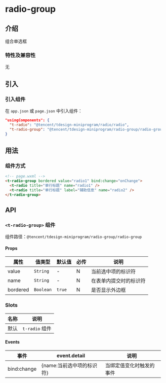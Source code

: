 # radio-group

## 介绍

组合单选框

### 特性及兼容性

无

## 引入

### 引入组件

在 `app.json` 或 `page.json` 中引入组件：

```json
"usingComponents": {
  "t-radio": "@tencent/tdesign-miniprogram/radio/radio",
  "t-radio-group": "@tencent/tdesign-miniprogram/radio-group/radio-group"
}
```

## 用法

### 组件方式

```html
<!-- page.wxml -->
<t-radio-group bordered value="radio1" bind:change="onChange">
  <t-radio title="单行标题" name="radio1" />
  <t-radio title="单行标题" label="辅助信息" name="radio2" />
</t-radio-group>
```

## API

### `<t-radio-group>` 组件

组件路径：`@tencent/tdesign-miniprogram/radio-group/radio-group`

#### Props

| 属性     | 值类型    | 默认值 | 必传 | 说明                   |
| -------- | --------- | ------ | ---- | ---------------------- |
| value    | `String`  | -      | N    | 当前选中项的标识符     |
| name     | `String`  | -      | N    | 在表单内提交时的标识符 |
| bordered | `Boolean` | `true` | N    | 是否显示外边框         |

### Slots

| 名称 | 说明           |
| ---- | -------------- |
| 默认 | `t-radio` 组件 |

#### Events

| 事件        | event.detail              | 说明                     |
| ----------- | ------------------------- | ------------------------ |
| bind:change | {name:当前选中项的标识符} | 当绑定值变化时触发的事件 |
